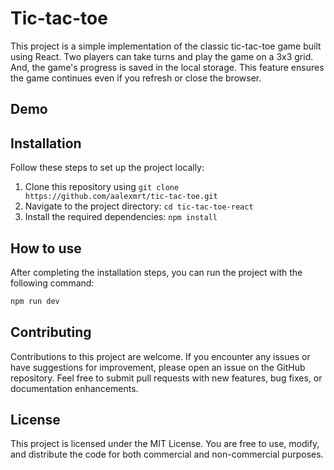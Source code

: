 # Tic-tac-toe

This project is a simple implementation of the classic tic-tac-toe game built using React. Two players can take turns and play the game on a 3x3 grid. And, the game's progress is saved in the local storage. This feature ensures the game continues even if you refresh or close the browser.

## Demo

## Installation

Follow these steps to set up the project locally:

1. Clone this repository using `git clone https://github.com/aalexmrt/tic-tac-toe.git`
2. Navigate to the project directory: `cd tic-tac-toe-react`
3. Install the required dependencies: `npm install`

## How to use

After completing the installation steps, you can run the project with the following command:

```bash
npm run dev
```

## Contributing

Contributions to this project are welcome. If you encounter any issues or have suggestions for improvement, please open an issue on the GitHub repository. Feel free to submit pull requests with new features, bug fixes, or documentation enhancements.

## License

This project is licensed under the MIT License. You are free to use, modify, and distribute the code for both commercial and non-commercial purposes.
